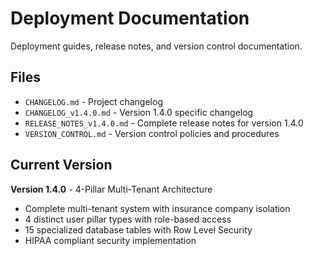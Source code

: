 # Deployment Documentation

Deployment guides, release notes, and version control documentation.

## Files

- `CHANGELOG.md` - Project changelog
- `CHANGELOG_v1.4.0.md` - Version 1.4.0 specific changelog
- `RELEASE_NOTES_v1.4.0.md` - Complete release notes for version 1.4.0
- `VERSION_CONTROL.md` - Version control policies and procedures

## Current Version

**Version 1.4.0** - 4-Pillar Multi-Tenant Architecture
- Complete multi-tenant system with insurance company isolation
- 4 distinct user pillar types with role-based access
- 15 specialized database tables with Row Level Security
- HIPAA compliant security implementation